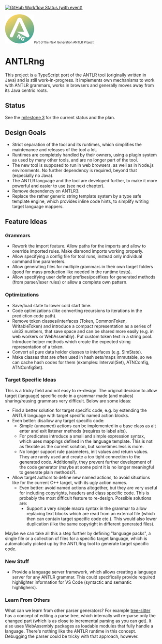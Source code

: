 [![GitHub Workflow Status (with event)](https://img.shields.io/github/actions/workflow/status/mike-lischke/ANTLRng/nodejs.yml?style=for-the-badge&logo=github)](https://github.com/mike-lischke/ANTLRng/actions/workflows/nodejs.yml)

<img src="https://raw.githubusercontent.com/mike-lischke/mike-lischke/master/images/ANTLRng2.svg" title="ANTLR Next Generation" alt="ANTLRng" width="96" height="96"/><label style="font-size: 70%">Part of the Next Generation ANTLR Project</label>


# ANTLRng

This project is a TypeScript port of the ANTLR tool (originally written in Java) and is still work-in-progress. It implements own mechanisms to work with ANTLR grammars, works in browsers and generally moves away from its Java centric roots.

## Status

See the [milestone 3](https://github.com/mike-lischke/ANTLRng/issues/10) for the current status and the plan.

## Design Goals

- Strict separation of the tool and its runtimes, which simplifies the maintenance and releases of the tool a lot.
- Runtimes are completely handled by their owners, using a plugin system as used by many other tools, and are no longer part of the tool.
- The new tool is supposed to run in web browsers, as well as in Node.js environments. No further dependency is required, beyond that (especially no Java).
- The ANTLR language and the tool are developed further, to make it more powerful and easier to use (see next chapter).
- Remove dependency on ANTLR3.
- Replace the rather generic string template system by a type safe template engine, which provides inline code hints, to simplify writing target language mappers.

## Feature Ideas

### Grammars

- Rework the import feature. Allow paths for the imports and allow to override imported rules. Make diamond imports working properly.
- Allow specifying a config file for tool runs, instead only individual command line parameters.
- Allow generating files for multiple grammars in their own target folders (good for mass production like needed in the runtime tests).
- Allow specifying user defined prefixes/postfixes for generated methods (from parser/lexer rules) or allow a complete own pattern.

### Optimizations

- Save/load state to lower cold start time.
- Code optimizations (like converting recursions to iterations in the prediction code path).
- Remove token classes/interfaces (Token, CommonToken, WritableToken) and introduce a compact representation as a series of uin32 numbers, that save space and can be shared more easily (e.g. in web workers or WebAssembly). Put custom token text in a string pool. Introduce helper methods which create the expected string representation of a token.
- Convert all pure data holder classes to interfaces (e.g. SimState).
- Make classes that are often used in hash sets/maps immutable, so we can cache hash codes for them (examples: Interval(Set), ATNConfig, ATNConfigSet).

### Target Specific Ideas

This is a tricky field and not easy to re-design. The original decision to allow target (language) specific code in a grammar made (and makes) sharing/reusing grammars very difficult. Below are some ideas:

- Find a better solution for target specific code, e.g. by extending the ANTLR language with target specific named action blocks.
- Even better: disallow any target specific code:
    - Simple (unnamed) actions can be implemented in a base class as alt enter and exit listener methods (requires to label alts).
    - For predicates introduce a small and simple expression syntax, which uses mappings defined in the language template. This is not as flexible as the current solution, but sometimes less is more.
    - No longer support rule parameters, init values and return values. They are rarely used and create a too tight connection to the generated code. Additionally, they prevent further development of the code generator (maybe at some point it is no longer meaningful to generate plain methods?).
- Allow target authors to define new named actions, to avoid situations like for the current C++ target, with its ugly action names.
    - Even better: avoid named actions altogether, but they are very useful for including copyrights, headers and class specific code. This is probably the most difficult feature to re-design. Possible solutions are:
        - Support a very simple macro syntax in the grammar to allow replacing text blocks which are read from an external file (which then can contain target specific code etc.). This would also lower duplication (like the same copyright in different generated files).

Maybe we can take all this a step further by defining "language packs", a single file or a collection of files for a specific target language, which is automatically picked up by the ANTLRng tool to generate target specific code.

### New Stuff

- Provide a language server framework, which allows creating a language server for any ANTLR grammar. This could specifically provide required highlighter information for VS Code (syntactic and semantic highlighers).

### Learn From Others

What can we learn from other parser generators? For example [tree-sitter](https://tree-sitter.github.io/tree-sitter/) has a concept of editing a parse tree, which internally will re-parse only the changed part (which is as close to incremental parsing as you can get). It also uses WebAssembly packages as loadable modules that fully handle a language. There's nothing like the ANTLR runtime in this concept. Debugging the parser could be tricky with that approach, however.
